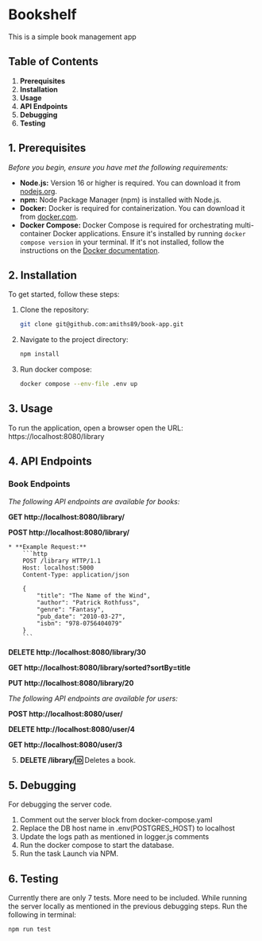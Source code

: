 # Bookshelf

This is a simple book management app

## Table of Contents

1.  **Prerequisites**
2.  **Installation**
3.  **Usage**
4.  **API Endpoints**
5.  **Debugging**
6.  **Testing**

## 1. Prerequisites

*Before you begin, ensure you have met the following requirements:*

* **Node.js:** Version 16 or higher is required. You can download it from [nodejs.org](https://nodejs.org/).
* **npm:** Node Package Manager (npm) is installed with Node.js.
* **Docker:** Docker is required for containerization. You can download it from [docker.com](https://www.docker.com/get-started).
* **Docker Compose:** Docker Compose is required for orchestrating multi-container Docker applications. Ensure it's installed by running `docker compose version` in your terminal. If it's not installed, follow the instructions on the [Docker documentation](https://docs.docker.com/compose/install/linux/).

## 2. Installation

To get started, follow these steps:

1.  Clone the repository:

    ```bash
    git clone git@github.com:amiths89/book-app.git
    ```

2.  Navigate to the project directory:

    ```bash
    npm install
    ```

3.  Run docker compose:

    ```bash
    docker compose --env-file .env up
    ```

## 3. Usage

To run the application, open a browser open the URL: https://localhost:8080/library

## 4. API Endpoints

### Book Endpoints

*The following API endpoints are available for books:*

**GET http://localhost:8080/library/**

**POST http://localhost:8080/library/**

    * **Example Request:**
        ```http
        POST /library HTTP/1.1
        Host: localhost:5000
        Content-Type: application/json

        {
            "title": "The Name of the Wind",
            "author": "Patrick Rothfuss",
            "genre": "Fantasy",
            "pub_date": "2010-03-27",
            "isbn": "978-0756404079"
        }
        ```

**DELETE http://localhost:8080/library/30**

**GET http://localhost:8080/library/sorted?sortBy=title**

**PUT http://localhost:8080/library/20**

*The following API endpoints are available for users:*

**POST http://localhost:8080/user/**

**DELETE http://localhost:8080/user/4**

**GET http://localhost:8080/user/3**

5.  **DELETE /library/:id:** Deletes a book.

## 5. Debugging

For debugging the server code.

1. Comment out the server block from docker-compose.yaml
2. Replace the DB host name in .env(POSTGRES_HOST) to localhost
3. Update the logs path as mentioned in logger.js comments
4. Run the docker compose to start the database.
5. Run the task Launch via NPM.

## 6. Testing

Currently there are only 7 tests. More need to be included. While running the server locally as mentioned in the previous debugging steps. Run the following in terminal:

    npm run test

